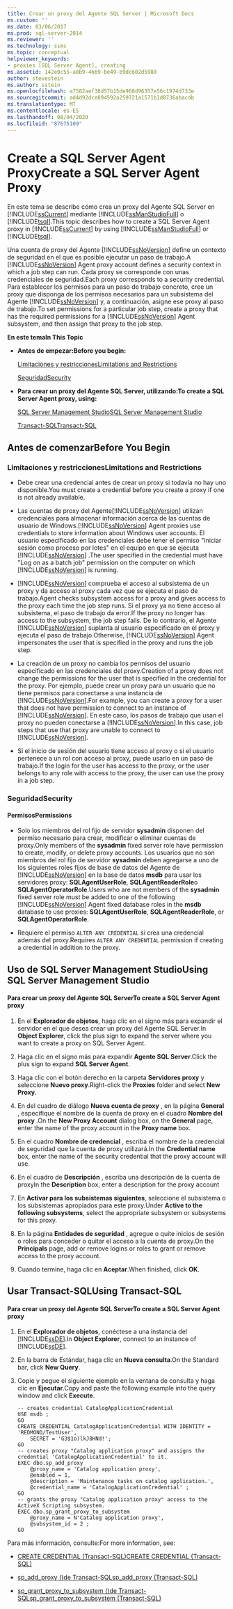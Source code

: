 ```yaml
---
title: Crear un proxy del Agente SQL Server | Microsoft Docs
ms.custom: ''
ms.date: 03/06/2017
ms.prod: sql-server-2014
ms.reviewer: ''
ms.technology: ssms
ms.topic: conceptual
helpviewer_keywords:
- proxies [SQL Server Agent], creating
ms.assetid: 142e0c55-a8b9-4669-be49-b9dc602d5988
author: stevestein
ms.author: sstein
ms.openlocfilehash: a7582aef38d57b15de968d96357e56c1974d733e
ms.sourcegitcommit: ad4d92dce894592a259721a1571b1d8736abacdb
ms.translationtype: MT
ms.contentlocale: es-ES
ms.lasthandoff: 08/04/2020
ms.locfileid: "87675109"
---
```

# <a name="create-a-sql-server-agent-proxy"></a><span data-ttu-id="04715-102">Create a SQL Server Agent Proxy</span><span class="sxs-lookup"><span data-stu-id="04715-102">Create a SQL Server Agent Proxy</span></span>
  <span data-ttu-id="04715-103">En este tema se describe cómo crea un proxy del Agente SQL Server en [!INCLUDE[ssCurrent](../../includes/sscurrent-md.md)] mediante [!INCLUDE[ssManStudioFull](../../includes/ssmanstudiofull-md.md)] o [!INCLUDE[tsql](../../includes/tsql-md.md)].</span><span class="sxs-lookup"><span data-stu-id="04715-103">This topic describes how to create a SQL Server Agent proxy in [!INCLUDE[ssCurrent](../../includes/sscurrent-md.md)] by using [!INCLUDE[ssManStudioFull](../../includes/ssmanstudiofull-md.md)] or [!INCLUDE[tsql](../../includes/tsql-md.md)].</span></span>  
  
 <span data-ttu-id="04715-104">Una cuenta de proxy del Agente [!INCLUDE[ssNoVersion](../../includes/ssnoversion-md.md)] define un contexto de seguridad en el que es posible ejecutar un paso de trabajo.</span><span class="sxs-lookup"><span data-stu-id="04715-104">A [!INCLUDE[ssNoVersion](../../includes/ssnoversion-md.md)] Agent proxy account defines a security context in which a job step can run.</span></span> <span data-ttu-id="04715-105">Cada proxy se corresponde con unas credenciales de seguridad.</span><span class="sxs-lookup"><span data-stu-id="04715-105">Each proxy corresponds to a security credential.</span></span> <span data-ttu-id="04715-106">Para establecer los permisos para un paso de trabajo concreto, cree un proxy que disponga de los permisos necesarios para un subsistema del Agente [!INCLUDE[ssNoVersion](../../includes/ssnoversion-md.md)] y, a continuación, asigne ese proxy al paso de trabajo.</span><span class="sxs-lookup"><span data-stu-id="04715-106">To set permissions for a particular job step, create a proxy that has the required permissions for a [!INCLUDE[ssNoVersion](../../includes/ssnoversion-md.md)] Agent subsystem, and then assign that proxy to the job step.</span></span>  
  
 <span data-ttu-id="04715-107">**En este tema**</span><span class="sxs-lookup"><span data-stu-id="04715-107">**In This Topic**</span></span>  
  
-   <span data-ttu-id="04715-108">**Antes de empezar:**</span><span class="sxs-lookup"><span data-stu-id="04715-108">**Before you begin:**</span></span>  
  
     [<span data-ttu-id="04715-109">Limitaciones y restricciones</span><span class="sxs-lookup"><span data-stu-id="04715-109">Limitations and Restrictions</span></span>](#Restrictions)  
  
     [<span data-ttu-id="04715-110">Seguridad</span><span class="sxs-lookup"><span data-stu-id="04715-110">Security</span></span>](#Security)  
  
-   <span data-ttu-id="04715-111">**Para crear un proxy del Agente SQL Server, utilizando:**</span><span class="sxs-lookup"><span data-stu-id="04715-111">**To create a SQL Server Agent proxy, using:**</span></span>  
  
     [<span data-ttu-id="04715-112">SQL Server Management Studio</span><span class="sxs-lookup"><span data-stu-id="04715-112">SQL Server Management Studio</span></span>](#SSMSProcedure)  
  
     [<span data-ttu-id="04715-113">Transact-SQL</span><span class="sxs-lookup"><span data-stu-id="04715-113">Transact-SQL</span></span>](#TsqlProcedure)  
  
##  <a name="before-you-begin"></a><a name="BeforeYouBegin"></a> <span data-ttu-id="04715-114">Antes de comenzar</span><span class="sxs-lookup"><span data-stu-id="04715-114">Before You Begin</span></span>  
  
###  <a name="limitations-and-restrictions"></a><a name="Restrictions"></a> <span data-ttu-id="04715-115">Limitaciones y restricciones</span><span class="sxs-lookup"><span data-stu-id="04715-115">Limitations and Restrictions</span></span>  
  
-   <span data-ttu-id="04715-116">Debe crear una credencial antes de crear un proxy si todavía no hay uno disponible.</span><span class="sxs-lookup"><span data-stu-id="04715-116">You must create a credential before you create a proxy if one is not already available.</span></span>  
  
-   <span data-ttu-id="04715-117">Las cuentas de proxy del Agente[!INCLUDE[ssNoVersion](../../includes/ssnoversion-md.md)] utilizan credenciales para almacenar información acerca de las cuentas de usuario de Windows.</span><span class="sxs-lookup"><span data-stu-id="04715-117">[!INCLUDE[ssNoVersion](../../includes/ssnoversion-md.md)] Agent proxies use credentials to store information about Windows user accounts.</span></span> <span data-ttu-id="04715-118">El usuario especificado en las credenciales debe tener el permiso "Iniciar sesión como proceso por lotes" en el equipo en que se ejecuta [!INCLUDE[ssNoVersion](../../includes/ssnoversion-md.md)] .</span><span class="sxs-lookup"><span data-stu-id="04715-118">The user specified in the credential must have "Log on as a batch job" permission on the computer on which [!INCLUDE[ssNoVersion](../../includes/ssnoversion-md.md)] is running.</span></span>  
  
-   [!INCLUDE[ssNoVersion](../../includes/ssnoversion-md.md)] <span data-ttu-id="04715-119">comprueba el acceso al subsistema de un proxy y da acceso al proxy cada vez que se ejecuta el paso de trabajo.</span><span class="sxs-lookup"><span data-stu-id="04715-119">Agent checks subsystem access for a proxy and gives access to the proxy each time the job step runs.</span></span> <span data-ttu-id="04715-120">Si el proxy ya no tiene acceso al subsistema, el paso de trabajo da error.</span><span class="sxs-lookup"><span data-stu-id="04715-120">If the proxy no longer has access to the subsystem, the job step fails.</span></span> <span data-ttu-id="04715-121">De lo contrario, el Agente [!INCLUDE[ssNoVersion](../../includes/ssnoversion-md.md)] suplanta al usuario especificado en el proxy y ejecuta el paso de trabajo.</span><span class="sxs-lookup"><span data-stu-id="04715-121">Otherwise, [!INCLUDE[ssNoVersion](../../includes/ssnoversion-md.md)] Agent impersonates the user that is specified in the proxy and runs the job step.</span></span>  
  
-   <span data-ttu-id="04715-122">La creación de un proxy no cambia los permisos del usuario especificado en las credenciales del proxy.</span><span class="sxs-lookup"><span data-stu-id="04715-122">Creation of a proxy does not change the permissions for the user that is specified in the credential for the proxy.</span></span> <span data-ttu-id="04715-123">Por ejemplo, puede crear un proxy para un usuario que no tiene permisos para conectarse a una instancia de [!INCLUDE[ssNoVersion](../../includes/ssnoversion-md.md)].</span><span class="sxs-lookup"><span data-stu-id="04715-123">For example, you can create a proxy for a user that does not have permission to connect to an instance of [!INCLUDE[ssNoVersion](../../includes/ssnoversion-md.md)].</span></span> <span data-ttu-id="04715-124">En este caso, los pasos de trabajo que usan el proxy no pueden conectarse a [!INCLUDE[ssNoVersion](../../includes/ssnoversion-md.md)].</span><span class="sxs-lookup"><span data-stu-id="04715-124">In this case, job steps that use that proxy are unable to connect to [!INCLUDE[ssNoVersion](../../includes/ssnoversion-md.md)].</span></span>  
  
-   <span data-ttu-id="04715-125">Si el inicio de sesión del usuario tiene acceso al proxy o si el usuario pertenece a un rol con acceso al proxy, puede usarlo en un paso de trabajo.</span><span class="sxs-lookup"><span data-stu-id="04715-125">If the login for the user has access to the proxy, or the user belongs to any role with access to the proxy, the user can use the proxy in a job step.</span></span>  
  
###  <a name="security"></a><a name="Security"></a> <span data-ttu-id="04715-126">Seguridad</span><span class="sxs-lookup"><span data-stu-id="04715-126">Security</span></span>  
  
####  <a name="permissions"></a><a name="Permissions"></a> <span data-ttu-id="04715-127">Permisos</span><span class="sxs-lookup"><span data-stu-id="04715-127">Permissions</span></span>  
  
-   <span data-ttu-id="04715-128">Solo los miembros del rol fijo de servidor **sysadmin** disponen del permiso necesario para crear, modificar o eliminar cuentas de proxy.</span><span class="sxs-lookup"><span data-stu-id="04715-128">Only members of the **sysadmin** fixed server role have permission to create, modify, or delete proxy accounts.</span></span> <span data-ttu-id="04715-129">Los usuarios que no son miembros del rol fijo de servidor **sysadmin** deben agregarse a uno de los siguientes roles fijos de base de datos del Agente de [!INCLUDE[ssNoVersion](../../includes/ssnoversion-md.md)] en la base de datos **msdb** para usar los servidores proxy: **SQLAgentUserRole**, **SQLAgentReaderRole**o **SQLAgentOperatorRole**.</span><span class="sxs-lookup"><span data-stu-id="04715-129">Users who are not members of the **sysadmin** fixed server role must be added to one of the following [!INCLUDE[ssNoVersion](../../includes/ssnoversion-md.md)] Agent fixed database roles in the **msdb** database to use proxies: **SQLAgentUserRole**, **SQLAgentReaderRole**, or **SQLAgentOperatorRole**.</span></span>  
  
-   <span data-ttu-id="04715-130">Requiere el permiso `ALTER ANY CREDENTIAL` si crea una credencial además del proxy.</span><span class="sxs-lookup"><span data-stu-id="04715-130">Requires `ALTER ANY CREDENTIAL` permission if creating a credential in addition to the proxy.</span></span>  
  
##  <a name="using-sql-server-management-studio"></a><a name="SSMSProcedure"></a> <span data-ttu-id="04715-131">Uso de SQL Server Management Studio</span><span class="sxs-lookup"><span data-stu-id="04715-131">Using SQL Server Management Studio</span></span>  
  
#### <a name="to-create-a-sql-server-agent-proxy"></a><span data-ttu-id="04715-132">Para crear un proxy del Agente SQL Server</span><span class="sxs-lookup"><span data-stu-id="04715-132">To create a SQL Server Agent proxy</span></span>  
  
1.  <span data-ttu-id="04715-133">En el **Explorador de objetos**, haga clic en el signo más para expandir el servidor en el que desea crear un proxy del Agente SQL Server.</span><span class="sxs-lookup"><span data-stu-id="04715-133">In **Object Explorer**, click the plus sign to expand the server where you want to create a proxy on SQL Server Agent.</span></span>  
  
2.  <span data-ttu-id="04715-134">Haga clic en el signo más para expandir **Agente SQL Server**.</span><span class="sxs-lookup"><span data-stu-id="04715-134">Click the plus sign to expand **SQL Server Agent**.</span></span>  
  
3.  <span data-ttu-id="04715-135">Haga clic con el botón derecho en la carpeta **Servidores proxy** y seleccione **Nuevo proxy**.</span><span class="sxs-lookup"><span data-stu-id="04715-135">Right-click the **Proxies** folder and select **New Proxy**.</span></span>  
  
4.  <span data-ttu-id="04715-136">En del cuadro de diálogo **Nueva cuenta de proxy** , en la página **General** , especifique el nombre de la cuenta de proxy en el cuadro **Nombre del proxy** .</span><span class="sxs-lookup"><span data-stu-id="04715-136">On the **New Proxy Account** dialog box, on the **General** page, enter the name of the proxy account in the **Proxy name** box.</span></span>  
  
5.  <span data-ttu-id="04715-137">En el cuadro **Nombre de credencial** , escriba el nombre de la credencial de seguridad que la cuenta de proxy utilizará.</span><span class="sxs-lookup"><span data-stu-id="04715-137">In the **Credential name** box, enter the name of the security credential that the proxy account will use.</span></span>  
  
6.  <span data-ttu-id="04715-138">En el cuadro de **Descripción** , escriba una descripción de la cuenta de proxy</span><span class="sxs-lookup"><span data-stu-id="04715-138">In the **Description** box, enter a description for the proxy account</span></span>  
  
7.  <span data-ttu-id="04715-139">En **Activar para los subsistemas siguientes**, seleccione el subsistema o los subsistemas apropiados para este proxy.</span><span class="sxs-lookup"><span data-stu-id="04715-139">Under **Active to the following subsystems**, select the appropriate subsystem or subsystems for this proxy.</span></span>  
  
8.  <span data-ttu-id="04715-140">En la página **Entidades de seguridad** , agregue o quite inicios de sesión o roles para conceder o quitar el acceso a la cuenta de proxy.</span><span class="sxs-lookup"><span data-stu-id="04715-140">On the **Principals** page, add or remove logins or roles to grant or remove access to the proxy account.</span></span>  
  
9. <span data-ttu-id="04715-141">Cuando termine, haga clic en **Aceptar**.</span><span class="sxs-lookup"><span data-stu-id="04715-141">When finished, click **OK**.</span></span>  
  
##  <a name="using-transact-sql"></a><a name="TsqlProcedure"></a> <span data-ttu-id="04715-142">Usar Transact-SQL</span><span class="sxs-lookup"><span data-stu-id="04715-142">Using Transact-SQL</span></span>  
  
#### <a name="to-create-a-sql-server-agent-proxy"></a><span data-ttu-id="04715-143">Para crear un proxy del Agente SQL Server</span><span class="sxs-lookup"><span data-stu-id="04715-143">To create a SQL Server Agent proxy</span></span>  
  
1.  <span data-ttu-id="04715-144">En el **Explorador de objetos**, conéctese a una instancia del [!INCLUDE[ssDE](../../includes/ssde-md.md)].</span><span class="sxs-lookup"><span data-stu-id="04715-144">In **Object Explorer**, connect to an instance of [!INCLUDE[ssDE](../../includes/ssde-md.md)].</span></span>  
  
2.  <span data-ttu-id="04715-145">En la barra de Estándar, haga clic en **Nueva consulta**.</span><span class="sxs-lookup"><span data-stu-id="04715-145">On the Standard bar, click **New Query**.</span></span>  
  
3.  <span data-ttu-id="04715-146">Copie y pegue el siguiente ejemplo en la ventana de consulta y haga clic en **Ejecutar**.</span><span class="sxs-lookup"><span data-stu-id="04715-146">Copy and paste the following example into the query window and click **Execute**.</span></span>  
  
    ```  
    -- creates credential CatalogApplicationCredential  
    USE msdb ;  
    GO  
    CREATE CREDENTIAL CatalogApplicationCredential WITH IDENTITY = 'REDMOND/TestUser',   
        SECRET = 'G3$1o)lkJ8HNd!';  
    GO  
    -- creates proxy "Catalog application proxy" and assigns the credential 'CatalogApplicationCredential' to it.  
    EXEC dbo.sp_add_proxy  
        @proxy_name = 'Catalog application proxy',  
        @enabled = 1,  
        @description = 'Maintenance tasks on catalog application.',  
        @credential_name = 'CatalogApplicationCredential' ;  
    GO  
    -- grants the proxy "Catalog application proxy" access to the ActiveX Scripting subsystem.  
    EXEC dbo.sp_grant_proxy_to_subsystem  
        @proxy_name = N'Catalog application proxy',  
        @subsystem_id = 2 ;  
    GO  
    ```  
  
 <span data-ttu-id="04715-147">Para más información, consulte:</span><span class="sxs-lookup"><span data-stu-id="04715-147">For more information, see:</span></span>  
  
-   [<span data-ttu-id="04715-148">CREATE CREDENTIAL &#40;Transact-SQL&#41;</span><span class="sxs-lookup"><span data-stu-id="04715-148">CREATE CREDENTIAL &#40;Transact-SQL&#41;</span></span>](/sql/t-sql/statements/create-credential-transact-sql)  
  
-   [<span data-ttu-id="04715-149">sp_add_proxy &#40;&#41;de Transact-SQL</span><span class="sxs-lookup"><span data-stu-id="04715-149">sp_add_proxy &#40;Transact-SQL&#41;</span></span>](/sql/relational-databases/system-stored-procedures/sp-add-proxy-transact-sql)  
  
-   [<span data-ttu-id="04715-150">sp_grant_proxy_to_subsystem &#40;&#41;de Transact-SQL</span><span class="sxs-lookup"><span data-stu-id="04715-150">sp_grant_proxy_to_subsystem &#40;Transact-SQL&#41;</span></span>](/sql/relational-databases/system-stored-procedures/sp-grant-proxy-to-subsystem-transact-sql)  
  
  
